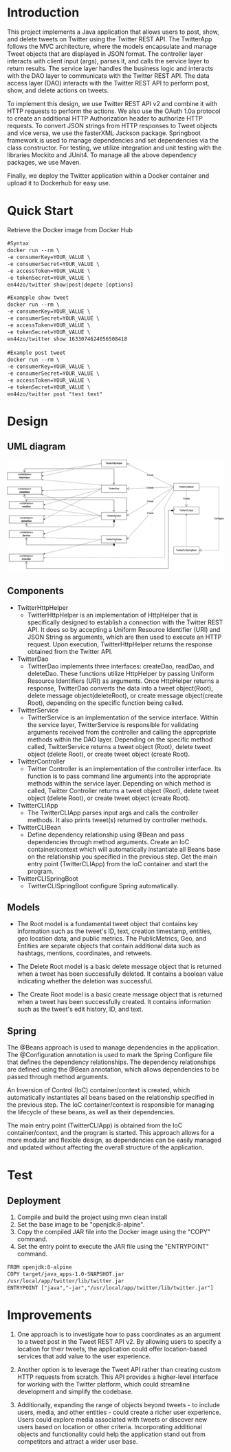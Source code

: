 # Introduction
This project implements a Java application that allows users to post, show, 
and delete tweets on Twitter using the Twitter REST API. The TwitterApp 
follows the MVC architecture, where the models encapsulate and manage Tweet 
objects that are displayed in JSON format. The controller layer interacts 
with client input (args), parses it, and calls the service layer to return 
results. The service layer handles the business logic and interacts with the 
DAO layer to communicate with the Twitter REST API. The data access layer (DAO) 
interacts with the Twitter REST API to perform post, show, and delete actions 
on tweets.

To implement this design, we use Twitter REST API v2 and combine it with HTTP requests to 
perform the actions. We also use the OAuth 1.0a protocol to create an additional HTTP Authorization header
to authorize HTTP requests. To convert JSON strings from HTTP responses to Tweet objects and vice versa,
we use the fasterXML Jackson package. Springboot framework is used to manage dependencies and set dependencies
via the class constructor. For testing, we utilize integration and unit testing with the libraries Mockito and
JUnit4. To manage all the above dependency packages, we use Maven.

Finally, we deploy the Twitter application within a Docker container and upload it to Dockerhub for easy use.
# Quick Start
Retrieve the Docker image from Docker Hub
```shell
#Syntax
docker run --rm \
-e consumerKey=YOUR_VALUE \
-e consumerSecret=YOUR_VALUE \
-e accessToken=YOUR_VALUE \
-e tokenSecret=YOUR_VALUE \
en44zo/twitter show|post|depete [options]
```

```shell
#Exampple show tweet
docker run --rm \
-e consumerKey=YOUR_VALUE \
-e consumerSecret=YOUR_VALUE \
-e accessToken=YOUR_VALUE \
-e tokenSecret=YOUR_VALUE \
en44zo/twitter show 1633074624056508418

#Example post tweet
docker run --rm \
-e consumerKey=YOUR_VALUE \
-e consumerSecret=YOUR_VALUE \
-e accessToken=YOUR_VALUE \
-e tokenSecret=YOUR_VALUE \
en44zo/twitter post "test text"
```

# Design
## UML diagram
![This is the UML diagram of the program](./assets/UML%20Relationship-Page-1.drawio.png)
## Components
- TwitterHttpHelper 
  - TwitterHttpHelper is an implementation of HttpHelper that is specifically designed to establish a 
    connection with the Twitter REST API. It does so by accepting a Uniform Resource Identifier (URI) and 
     JSON String as arguments, which are then used to execute an HTTP request. 
    Upon execution, TwitterHttpHelper returns the response obtained from the Twitter API.
- TwitterDao
  - TwitterDao implements three interfaces: createDao, readDao, and deleteDao. These functions 
    utilize HttpHelper by passing Uniform Resource Identifiers (URI) as arguments. Once HttpHelper returns 
    a response, TwitterDao converts the data into a tweet object(Root), delete message object(deleteRoot), or create message 
    object(create Root), depending on the specific function being called.
- TwitterService
  - TwitterService is an implementation of the service interface. Within the service layer, TwitterService 
    is responsible for validating arguments received from the controller and calling the appropriate methods 
    within the DAO layer. Depending on the specific method called, TwitterService returns a tweet object (Root),
    delete tweet object (delete Root), or create tweet object (create Root).
- TwitterController 
  - Twitter Controller is an implementation of the controller interface. Its function is to pass command
    line arguments into the appropriate methods within the service layer. Depending on which method is called,
    Twitter Controller returns a tweet object (Root), delete tweet object (delete Root), or create tweet object
    (create Root).
- TwitterCLIApp
  - The TwitterCLIApp parses  input args and calls the controller methods. It also prints tweet(s) returned by controller methods.
- TwitterCLIBean
  - Define dependency relationship using @Bean and pass dependencies through method arguments.
    Create an IoC container/context which will automatically instantiate all Beans base on the relationship you specified in the previous step.
    Get the main entry point (TwitterCLIApp) from the IoC container and start the program.
- TwitterCLISpringBoot
  - TwitterCLISpringBoot configure Spring automatically.
## Models
- The Root model is a fundamental tweet object that contains key information such as the tweet's ID, text, creation timestamp, entities, geo location data, and public metrics. The PublicMetrics, Geo, and Entities are separate objects that contain additional data such as hashtags, mentions, coordinates, and retweets.

- The Delete Root model is a basic delete message object that is returned when a tweet has been successfully deleted. It contains a boolean value indicating whether the deletion was successful.

- The Create Root model is a basic create message object that is returned when a tweet has been successfully created. It contains information such as the tweet's edit history, ID, and text.
## Spring
The @Beans approach is used to manage dependencies in the application. The @Configuration annotation is used to mark the Spring Configure file that defines the dependency relationships. The dependency relationships are defined using the @Bean annotation, which allows dependencies to be passed through method arguments.

An Inversion of Control (IoC) container/context is created, which automatically instantiates all beans based on the relationship specified in the previous step. The IoC container/context is responsible for managing the lifecycle of these beans, as well as their dependencies.

The main entry point (TwitterCLIApp) is obtained from the IoC container/context, and the program is started. This approach allows for a more modular and flexible design, as dependencies can be easily managed and updated without affecting the overall structure of the application.
# Test
## Deployment
1. Compile and build the project using mvn clean install
2. Set the base image to be "openjdk:8-alpine".
3. Copy the compiled JAR file into the Docker image using the "COPY" command.
4. Set the entry point to execute the JAR file using the "ENTRYPOINT" command.
```shell
FROM openjdk:8-alpine
COPY target/java_apps-1.0-SNAPSHOT.jar /usr/local/app/twitter/lib/twitter.jar
ENTRYPOINT ["java","-jar","/usr/local/app/twitter/lib/twitter.jar"]
```
# Improvements
1. One approach is to investigate how to pass coordinates as an argument to a tweet post in the Tweet REST API v2. By allowing users to specify a location for their tweets, the application could offer location-based services that add value to the user experience.

2. Another option is to leverage the Tweet API rather than creating custom HTTP requests from scratch. This API provides a higher-level interface for working with the Twitter platform, which could streamline development and simplify the codebase.

3. Additionally, expanding the range of objects beyond tweets - to include users, media, and other entities - could create a richer user experience. Users could explore media associated with tweets or discover new users based on location or other criteria. Incorporating additional objects and functionality could help the application stand out from competitors and attract a wider user base.
